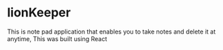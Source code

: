 # lionKeeper
This is note pad application that enables you to take notes and delete it at anytime, This was built using React
